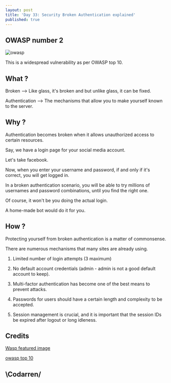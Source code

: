 ```yaml
---
layout: post
title: 'Day 33: Security Broken Authentication explained'
published: true
---
```

## OWASP number 2
![owasp](https://github.com/codarrenvelvindron/codarrenvelvindron.github.io/raw/master/images/wasp-on-flower-480x320.jpg)

This is a widespread vulnerability as per OWASP top 10.

## What ?
Broken --> Like glass, it's broken and but unlike glass, it can be fixed.

Authentication --> The mechanisms that allow you to make yourself known to the server.

## Why ?

Authentication becomes broken when it allows unauthorized access to certain resources.

Say, we have a login page for your social media account.

Let's take facebook.


Now, when you enter your username and password, if and only if it's correct, you will get logged in.

In a broken authentication scenario, you will be able to try millions of usernames and password combinations, until you find the right one.

Of course, it won't be you doing the actual login. 

A home-made bot would do it for you.

## How ?
Protecting yourself from broken authentication is a matter of commonsense.

There are numerous mechanisms that many sites are already using.

1. Limited number of login attempts (3 maximum)

2. No default account credentials (admin - admin is not a good default account to keep).

3. Multi-factor authentication has become one of the best means to prevent attacks.

4. Passwords for users should have a certain length and complexity to be accepted.

5. Session management is crucial, and it is important that the session IDs be expired after logout or long idleness.

## Credits
[Wasp featured image](https://www.bluecrossanimalhospital.ca/pet-hazards/beeswasps-stings-and-your-pet/)

[owasp top 10](https://owasp.org/www-project-top-ten/)

## \Codarren/